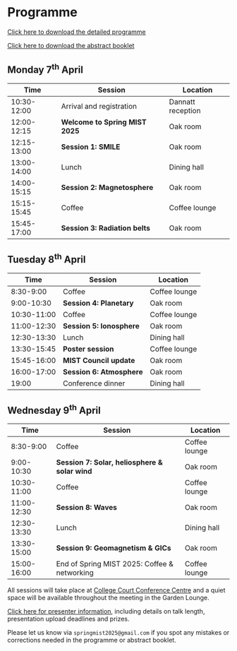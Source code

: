 # Programme

[Click here to download the detailed programme](Spring_MIST_2025_Schedule.pdf)

[Click here to download the abstract booklet](Spring_MIST_2025_Abstracts.pdf)

## Monday 7<sup>th</sup> April

| Time        | Session                         | Location          |
| ----------- | ------------------------------- | ----------------- |
| 10:30-12:00 | Arrival and registration        | Dannatt reception |
| 12:00-12:15 | **Welcome to Spring MIST 2025** | Oak room          |
| 12:15-13:00 | **Session 1: SMILE**            | Oak room          |
| 13:00-14:00 | Lunch                           | Dining hall       |
| 14:00-15:15 | **Session 2: Magnetosphere**    | Oak room          |
| 15:15-15:45 | Coffee                          | Coffee lounge     |
| 15:45-17:00 | **Session 3: Radiation belts**  | Oak room          |


## Tuesday 8<sup>th</sup> April

| Time        | Session                   | Location      |
| ----------- | ------------------------- | ------------- |
| 8:30-9:00   | Coffee                    | Coffee lounge |
| 9:00-10:30  | **Session 4: Planetary**  | Oak room      |
| 10:30-11:00 | Coffee                    | Coffee lounge |
| 11:00-12:30 | **Session 5: Ionosphere** | Oak room      |
| 12:30-13:30 | Lunch                     | Dining hall   |
| 13:30-15:45 | **Poster session**        | Coffee lounge |
| 15:45-16:00 | **MIST Council update**   | Oak room      |
| 16:00-17:00 | **Session 6: Atmosphere** | Oak room      |
| 19:00       | Conference dinner         | Dining hall   |


## Wednesday 9<sup>th</sup> April

| Time        | Session                                        | Location      |
| ----------- | ---------------------------------------------- | ------------- |
| 8:30-9:00   | Coffee                                         | Coffee lounge |
| 9:00-10:30  | **Session 7: Solar, heliosphere & solar wind** | Oak room      |
| 10:30-11:00 | Coffee                                         | Coffee lounge |
| 11:00-12:30 | **Session 8: Waves**                           | Oak room      |
| 12:30-13:30 | Lunch                                          | Dining hall   |
| 13:30-15:00 | **Session 9: Geomagnetism & GICs**             | Oak room      |
| 15:00-16:00 | End of Spring MIST 2025: Coffee & networking   | Coffee lounge |

All sessions will take place at [College Court Conference Centre](directions.md) and a quiet space will be available throughout the meeting in the Garden Lounge.

[Click here for presenter information](presentation_details.md), including details on talk length, presentation upload deadlines and prizes.

Please let us know via `springmist2025@gmail.com` if you spot any mistakes or corrections needed in the programme or abstract booklet.
